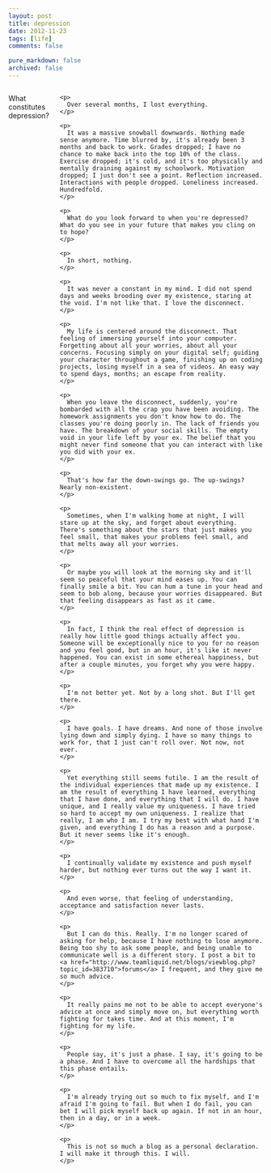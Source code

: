 ```yaml
---
layout: post
title: depression
date: 2012-11-23
tags: [life]
comments: false

pure_markdown: false
archived: false
---
```



<div class="container">
  <div class="sixteen columns">
    <p>
      What constitutes depression?
    </p>

    <p>
      Over several months, I lost everything.
    </p>

    <p>
      It was a massive snowball downwards. Nothing made sense anymore. Time blurred by, it's already been 3 months and back to work. Grades dropped; I have no chance to make back into the top 10% of the class. Exercise dropped; it's cold, and it's too physically and mentally draining against my schoolwork. Motivation dropped; I just don't see a point. Reflection increased. Interactions with people dropped. Loneliness increased. Hundredfold.
    </p>

    <p>
      What do you look forward to when you're depressed? What do you see in your future that makes you cling on to hope?
    </p>

    <p>
      In short, nothing.
    </p>

    <p>
      It was never a constant in my mind. I did not spend days and weeks brooding over my existence, staring at the void. I'm not like that. I love the disconnect.
    </p>

    <p>
      My life is centered around the disconnect. That feeling of immersing yourself into your computer. Forgetting about all your worries, about all your concerns. Focusing simply on your digital self; guiding your character throughout a game, finishing up on coding projects, losing myself in a sea of videos. An easy way to spend days, months; an escape from reality.
    </p>

    <p>
      When you leave the disconnect, suddenly, you're bombarded with all the crap you have been avoiding. The homework assignments you don't know how to do. The classes you're doing poorly in. The lack of friends you have. The breakdown of your social skills. The empty void in your life left by your ex. The belief that you might never find someone that you can interact with like you did with your ex.
    </p>

    <p>
      That's how far the down-swings go. The up-swings? Nearly non-existent.
    </p>

    <p>
      Sometimes, when I'm walking home at night, I will stare up at the sky, and forget about everything. There's something about the stars that just makes you feel small, that makes your problems feel small, and that melts away all your worries.
    </p>

    <p>
      Or maybe you will look at the morning sky and it'll seem so peaceful that your mind eases up. You can finally smile a bit. You can hum a tune in your head and seem to bob along, because your worries disappeared. But that feeling disappears as fast as it came.
    </p>

    <p>
      In fact, I think the real effect of depression is really how little good things actually affect you. Someone will be exceptionally nice to you for no reason and you feel good, but in an hour, it's like it never happened. You can exist in some ethereal happiness, but after a couple minutes, you forget why you were happy.
    </p>

    <p>
      I'm not better yet. Not by a long shot. But I'll get there.
    </p>

    <p>
      I have goals. I have dreams. And none of those involve lying down and simply dying. I have so many things to work for, that I just can't roll over. Not now, not ever.
    </p>

    <p>
      Yet everything still seems futile. I am the result of the individual experiences that made up my existence. I am the result of everything I have learned, everything that I have done, and everything that I will do. I have unique, and I really value my uniqueness. I have tried so hard to accept my own uniqueness. I realize that really, I am who I am. I try my best with what hand I'm given, and everything I do has a reason and a purpose. But it never seems like it's enough.
    </p>

    <p>
      I continually validate my existence and push myself harder, but nothing ever turns out the way I want it.
    </p>

    <p>
      And even worse, that feeling of understanding, acceptance and satisfaction never lasts.
    </p>

    <p>
      But I can do this. Really. I'm no longer scared of asking for help, because I have nothing to lose anymore. Being too shy to ask some people, and being unable to communicate well is a different story. I post a bit to <a href="http://www.teamliquid.net/blogs/viewblog.php?topic_id=383710">forums</a> I frequent, and they give me so much advice.
    </p>

    <p>
      It really pains me not to be able to accept everyone's advice at once and simply move on, but everything worth fighting for takes time. And at this moment, I'm fighting for my life.
    </p>

    <p>
      People say, it's just a phase. I say, it's going to be a phase. And I have to overcome all the hardships that this phase entails.
    </p>

    <p>
      I'm already trying out so much to fix myself, and I'm afraid I'm going to fail. But when I do fail, you can bet I will pick myself back up again. If not in an hour, then in a day, or in a week.
    </p>

    <p>
      This is not so much a blog as a personal declaration. I will make it through this. I will.
    </p>
  </div>
</div>
